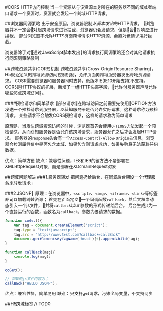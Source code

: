 
#CORS HTTP访问控制
当一个资源从与该资源本身所在的服务器不同的域或者端口请求一个资源时，资源就会发起一个跨域HTTP请求。

##浏览器同源策略
出于安全原因，浏览器限制<em>从脚本发出的</em>HTTP请求。
浏览器并不一定会对起跨域请求进行拦截，浏览器仍会发请求，但是会对响应进行拦截。
部分浏览器不允许HTTS页面跨域请求HTTP资源，会直对截请求进行拦截。

浏览器除了对通过JavaScript脚本发出的请求执行同源策略还会对其他请求执行同源厕策略限制

##跨域资源共享(CORS)机制 
跨域资源共享(Cross-Origin Resource Sharing)，H5规范定义的跨域资源访问控制机制，允许页面向跨域服务器发出跨域资源请求。
COSR需要浏览器和服务器同时支持，低版本IE(IE10开始支持)不支持。
CORS是HTTP协议的扩展，新增了一组HTTP头部字段，允许付服务器声明允许哪些站点跨域访问。

####预检请求和简单请求
部分请求在跨域访问之前需要先使用OPTION方法发送一个预检请求到服务器，以获知服务器是否允许实际请求。这种请求称为预检请求。
某些请求不会触发CORS预检请求，这样的请求称为简单请求

原理是，当发生跨域资源访问的时候，浏览器首先会使用`OPTIONS`方法发起一个预检请求，从而获知服务器是否允许该跨域请求，服务器允许之后才会发起HTTP请求。
服务器的`response`头会有一个`Access-Control-Allow-Origin`头信息，浏览器会检测属性值中是否包含本域，如果包含则请求成功，如果失败将无法获取任何数据。

优点：简单方便
缺点：兼容性问题，IE8和IE9的该方法不是部署在XMLHttpRequest对象，而是部署在XDomainRequest对象

##跨域问题解决
###1.服务器转发
把问题扔给后台，在同域后台架设一个代理服务来转发请求；

###2.JSONP
原理：在浏览器中，`<script>`、`<img>`、`<iframe>`、`<link>`等标签都可以加载跨域资源；
首先在页面定义一个回调函数`callback`，然后文档中动态引入一个js文件，并将`callback`以url参数的形式传递给后台。
后台生成js为一个直接运行的函数，函数名为`callback`，参数为要请求的数据。
``` JavaScript	
function coGet(){
	var tag = document.createElement('script');
	tag.type = "text/javascript";
	tag.src = "http://www.test.com?callback=callBack"
	document.getElementsByTagName('head')[0].appendChild(tag);
}

function callBack(msg){
	console.log(msg);
}

coGet();

// 加载的js文件内容为；
callBack("HELLO JSONP");
```
优点：兼容性好，简单易用
缺点：只支持get请求，污染全局变量，不支持同步





##H5跨域标签
// TODO